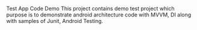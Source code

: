 Test App Code Demo
This project contains demo test project which purpose is to demonstrate android architecture code with MVVM, DI along with samples of Junit, Android Testing.
